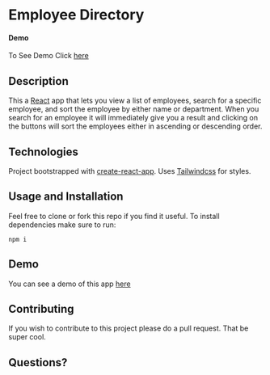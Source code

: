 # Employee Directory
 #### Demo
 
 To See Demo Click [here](https://github.com/esmailmb/react-employee-directory/blob/master/Demo.gif)

## Description

This a [React](https://reactjs.org/) app that lets you view a list of employees, search for a specific employee, 
and sort the employee by either name or department. When you search for an employee it will immediately give you a 
result and clicking on the buttons will sort the employees either in ascending or descending order.
      

## Technologies

Project bootstrapped with [create-react-app](https://reactjs.org/docs/create-a-new-react-app.html#create-react-app). Uses 
[Tailwindcss](https://tailwindcss.com/) for styles. 

## Usage and Installation

Feel free to clone or fork this repo if you find it useful. To install dependencies make sure to run:

```
npm i
```

## Demo

You can see a demo of this app [here](https://react-user-directory-esmail.herokuapp.com/)

## Contributing

If you wish to contribute to this project please do a pull request. That be super cool.

## Questions?


